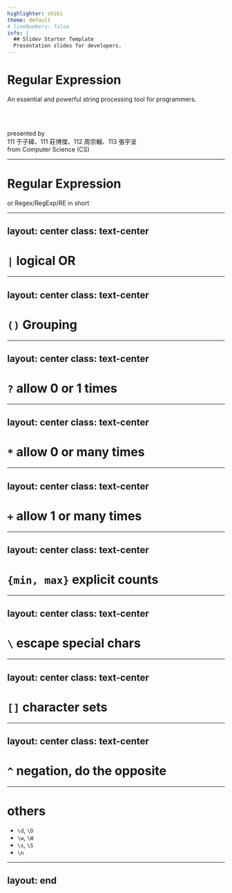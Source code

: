 ```yaml
---
highlighter: shiki
theme: default
# lineNumbers: false
info: |
  ## Slidev Starter Template
  Presentation slides for developers.
---
```


# Regular Expression

An essential and powerful string processing tool for programmers.

<br>
<br>

presented by  
111 于子緯、111 莊博傑、112 周宗翰、113 張宇呈  
from Computer Science (CS)

<!--
Good morning. We are students from NTNU Department of Computer Science and Information Engineering.

My name is 子緯, and our team member 博傑, 宗翰 and 宇呈.

In this presentation, we're going to introduce A VERY VERY COOL thing, REGULAR EXPRESSION, An Essential and Powerful string processsing tool for programmers.
-->

---

# Regular Expression

or Regex/RegExp/RE in short

<Tweet class="h-50" id="1262408319282458625" />


---
layout: center
class: text-center
---

# `|` logical OR

<demo defaultPattern="a" defaultFlags="g" defaultText="The quick brown fox jumps over a lazy dog." />

---
layout: center
class: text-center
---

# `()` Grouping

<demo defaultPattern="a" defaultFlags="g" defaultText="The quick brown fox jumps over a lazy dog." />

---
layout: center
class: text-center
---

# `?` allow 0 or 1 times

<demo defaultPattern="a" defaultFlags="g" defaultText="The quick brown fox jumps over a lazy dog." />

---
layout: center
class: text-center
---

# `*` allow 0 or many times

<demo defaultPattern="a" defaultFlags="g" defaultText="The quick brown fox jumps over a lazy dog." />

---
layout: center
class: text-center
---

# `+` allow 1 or many times

<demo defaultPattern="a" defaultFlags="g" defaultText="The quick brown fox jumps over a lazy dog." />

---
layout: center
class: text-center
---

# `{min, max}` explicit counts

<demo defaultPattern="a" defaultFlags="g" defaultText="The quick brown fox jumps over a lazy dog." />

---
layout: center
class: text-center
---

# `\` escape special chars

<demo defaultPattern="a" defaultFlags="g" defaultText="The quick brown fox jumps over a lazy dog." />

---
layout: center
class: text-center
---

# `[]` character sets

<demo defaultPattern="a" defaultFlags="g" defaultText="The quick brown fox jumps over a lazy dog." />

---
layout: center
class: text-center
---

# `^` negation, do the opposite

<demo defaultPattern="a" defaultFlags="g" defaultText="The quick brown fox jumps over a lazy dog." />

---

# others
- `\d`, `\D`
- `\w`, `\W`
- `\s`, `\S`
- `\n`

---
layout: end
---

